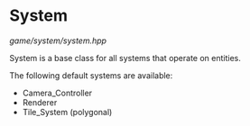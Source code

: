 # System
*game/system/system.hpp*

System is a base class for all systems that operate on entities.

The following default systems are available:
- Camera_Controller
- Renderer
- Tile_System (polygonal)